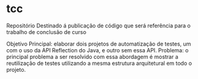 # tcc
Repositório Destinado á publicação de código que será referência para o trabalho de conclusão de curso


Objetivo Principal: elaborar dois projetos de automatização de testes, um com o uso da API Reflection do Java, e outro sem essa 
API.
Problema: o principal problema a ser resolvido com essa abordagem é mostrar a reutilização de testes
utilizando a mesma estrutura arquitetural em todo o projeto. 
